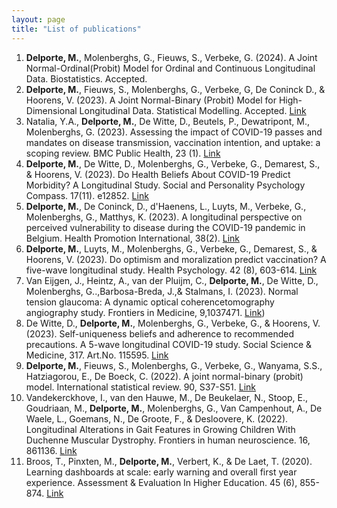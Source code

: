 ```yaml
---
layout: page
title: "List of publications"
---
```


1.	<b> Delporte, M.</b>, Molenberghs, G., Fieuws, S., Verbeke, G. (2024). A Joint Normal-Ordinal(Probit) Model for Ordinal and Continuous Longitudinal Data. Biostatistics. Accepted.
2.	<b>Delporte, M.</b>, Fieuws, S., Molenberghs, G., Verbeke, G, De Coninck D., & Hoorens, V. (2023). A Joint Normal-Binary (Probit) Model for High-Dimensional Longitudinal Data. Statistical Modelling. Accepted. [Link](https://journals.sagepub.com/doi/abs/10.1177/1471082X231202341)
3.	Natalia, Y.A., <b> Delporte, M.</b>, De Witte, D., Beutels, P., Dewatripont, M., Molenberghs, G. (2023). Assessing the impact of COVID-19 passes and mandates on disease transmission, vaccination intention, and uptake: a scoping review. BMC Public Health, 23 (1). [Link](https://pubmed.ncbi.nlm.nih.gov/37978472/)
4.	<b> Delporte, M.</b>, De Witte, D., Molenberghs, G., Verbeke, G., Demarest, S., & Hoorens, V. (2023). Do Health Beliefs About COVID-19 Predict Morbidity? A Longitudinal Study. Social and Personality Psychology Compass. 17(11). e12852. [Link](https://compass.onlinelibrary.wiley.com/doi/abs/10.1111/spc3.12852)
5.	<b>Delporte, M.</b>, De Coninck, D., d'Haenens, L., Luyts, M., Verbeke, G., Molenberghs, G., Matthys, K. (2023). A longitudinal perspective on perceived vulnerability to disease during the COVID-19 pandemic in Belgium. Health Promotion International, 38(2). [Link](https://pubmed.ncbi.nlm.nih.gov/37099681/)
6.	<b> Delporte, M.</b>, Luyts, M., Molenberghs, G., Verbeke, G., Demarest, S., & Hoorens, V. (2023). Do optimism and moralization predict vaccination? A five-wave longitudinal study. Health Psychology. 42 (8), 603-614. [Link](https://www.sciencedirect.com/science/article/pii/S0277953622009017)
7.	Van Eijgen, J., Heintz, A., van der Pluijm, C., <b>Delporte, M.</b>, De Witte, D., Molenberghs, G..,Barbosa-Breda, J.,& Stalmans, I. (2023). Normal tension glaucoma: A dynamic optical coherencetomography angiography study. Frontiers in Medicine, 9,1037471. [Link](https://www.ncbi.nlm.nih.gov/pmc/articles/PMC9853195/))
8.	De Witte, D., <b>Delporte, M.</b>, Molenberghs, G., Verbeke, G., & Hoorens, V. (2023). Self-uniqueness beliefs and adherence to recommended precautions. A 5-wave longitudinal COVID-19 study. Social Science & Medicine, 317. Art.No. 115595. [Link](https://www.sciencedirect.com/science/article/pii/S0277953622009017?via%3Dihub)
9.	<b> Delporte, M.</b>, Fieuws, S., Molenberghs, G., Verbeke, G., Wanyama, S.S., Hatziagorou, E., De Boeck, C. (2022). A joint normal-binary (probit) model. International statistical review. 90, S37-S51. [Link](https://onlinelibrary.wiley.com/doi/abs/10.1111/insr.12532)
10.	Vandekerckhove, I., van den Hauwe, M., De Beukelaer, N., Stoop, E., Goudriaan, M., <b> Delporte, M.</b>, Molenberghs, G., Van Campenhout, A., De Waele, L., Goemans, N., De Groote, F., & Desloovere, K. (2022). Longitudinal Alterations in Gait Features in Growing Children With Duchenne Muscular Dystrophy. Frontiers in human neuroscience. 16, 861136. [Link](https://www.frontiersin.org/articles/10.3389/fnhum.2022.861136/full)
11.	Broos, T., Pinxten, M., <b> Delporte, M.</b>, Verbert, K., & De Laet, T. (2020). Learning dashboards at scale: early warning and overall first year experience. Assessment & Evaluation In Higher Education. 45 (6), 855-874. [Link](https://www.tandfonline.com/doi/abs/10.1080/02602938.2019.1689546)

